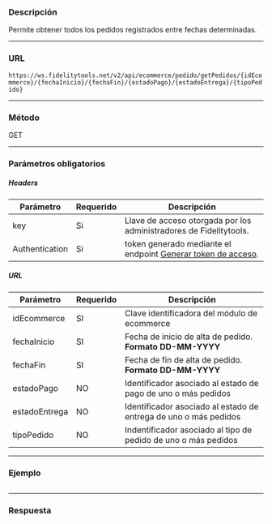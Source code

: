 ### Descripción

Permite obtener todos los pedidos registrados entre fechas determinadas.

---
### URL

`https://ws.fidelitytools.net/v2/api/ecommerce/pedido/getPedidos/{idEcommerce}/{fechaInicio}/{fechaFin}/{estadoPago}/{estadoEntrega}/{tipoPedido}`

---
### Método

GET

---
### Parámetros obligatorios

##### Headers

|Parámetro    	       |Requerido |Descripción                                   		       |
|----------------------|----------|--------------------------------------------------------------------|
| key      	       	   | Si	  	  | Llave de acceso otorgada por los administradores de Fidelitytools. |
| Authentication       | Si	  	  | token generado mediante el endpoint [Generar token de acceso](https://github.com/bebeto-fidelitytools/FidelitytoolsWS/blob/master/docs/autenticaci%C3%B3n.md). |

##### URL

|Parámetro    	       |Requerido |Descripción                                   		       		|
|----------------------|----------|-----------------------------------------------------------------|
| idEcommerce		   | SI		  | Clave identificadora del módulo de ecommerce			   		|
| fechaInicio		   | SI		  | Fecha de inicio de alta de pedido. **Formato DD-MM-YYYY**  		|
| fechaFin			   | SI		  | Fecha de fin de alta de pedido. **Formato DD-MM-YYYY** 	   		|
| estadoPago		   | NO		  | Identificador asociado al estado de pago de uno o más pedidos   |
| estadoEntrega		   | NO		  | Identificador asociado al estado de entrega de uno o más pedidos|
| tipoPedido		   | NO		  | Indentificador asociado al tipo de pedido de uno o más pedidos  |

---
### Ejemplo

```bash

```

---
### Respuesta

```json


```
